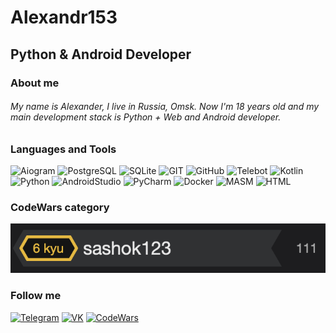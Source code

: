 # Alexandr153

## Python & Android Developer

### About me

###### My name is Alexander, I live in Russia, Omsk. Now I'm 18 years old and my main development stack is Python + Web and Android developer.

### Languages and Tools
![Aiogram](https://img.shields.io/badge/-Aiogram-black?style=for-the-badge&logo=telegram)
![PostgreSQL](https://img.shields.io/badge/-PostgreSQL-black?style=for-the-badge&logo=postgresql)
![SQLite](https://img.shields.io/badge/-SQLite-black?style=for-the-badge&logo=Sqlite)
![GIT](https://img.shields.io/badge/-GIT-black?style=for-the-badge&logo=GIT)
![GitHub](https://img.shields.io/badge/-GitHub-black?style=for-the-badge&logo=github)
![Telebot](https://img.shields.io/badge/-Telebot-black?style=for-the-badge&logo=telegram)
![Kotlin](https://img.shields.io/badge/-Kotlin-black?style=for-the-badge&logo=kotlin)
![Python](https://img.shields.io/badge/-Python-black?style=for-the-badge&logo=python)
![AndroidStudio](https://img.shields.io/badge/-Android_Studio-black?style=for-the-badge&logo=androidstudio)
![PyCharm](https://img.shields.io/badge/-PyCharm-black?style=for-the-badge&logo=pycharm)
![Docker](https://img.shields.io/badge/-Docker-black?style=for-the-badge&logo=docker)
![MASM](https://img.shields.io/badge/-Assembler-black?style=for-the-badge&logo=microsoft)
![HTML](https://img.shields.io/badge/-Html-black?style=for-the-badge&logo=html)


### CodeWars category
![codewars](https://github.com/Alexandr153/Alexandr153/blob/main/CodeWars.png)

### Follow me

[![Telegram](https://img.shields.io/badge/-Telegram-black?style=for-the-badge&logo=telegram)](https://t.me/Sashkald)
[![VK](https://img.shields.io/badge/-VK-black?style=for-the-badge&logo=vk)](https://vk.com/nirvanainomsk)
[![CodeWars](https://img.shields.io/badge/-CodeWars-black?style=for-the-badge&logo=codewars)](https://www.codewars.com/users/sashok123)
